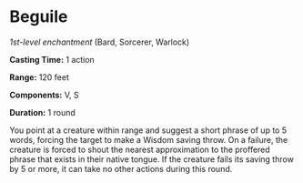 # Beguile
*1st-level enchantment* (Bard, Sorcerer, Warlock)

**Casting Time:** 1 action

**Range:** 120 feet

**Components:** V, S

**Duration:** 1 round

You point at a creature within range and suggest a short phrase of up to 5 words, forcing the target to make a Wisdom saving throw. On a failure, the creature is forced to shout the nearest approximation to the proffered phrase that exists in their native tongue. If the creature fails its saving throw by 5 or more, it can take no other actions during this round.
